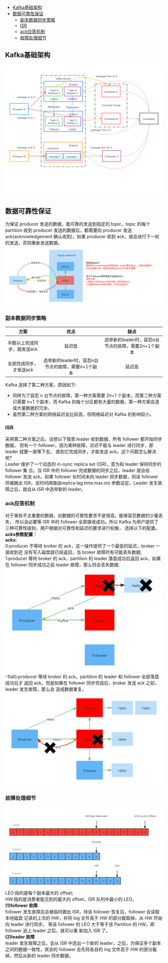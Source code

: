 <!-- START doctoc generated TOC please keep comment here to allow auto update -->
<!-- DON'T EDIT THIS SECTION, INSTEAD RE-RUN doctoc TO UPDATE -->

- [Kafka基础架构](#kafka%E5%9F%BA%E7%A1%80%E6%9E%B6%E6%9E%84)
- [数据可靠性保证](#%E6%95%B0%E6%8D%AE%E5%8F%AF%E9%9D%A0%E6%80%A7%E4%BF%9D%E8%AF%81)
  - [副本数据同步策略](#%E5%89%AF%E6%9C%AC%E6%95%B0%E6%8D%AE%E5%90%8C%E6%AD%A5%E7%AD%96%E7%95%A5)
  - [ISR](#isr)
  - [ack应答机制](#ack%E5%BA%94%E7%AD%94%E6%9C%BA%E5%88%B6)
  - [故障处理细节](#%E6%95%85%E9%9A%9C%E5%A4%84%E7%90%86%E7%BB%86%E8%8A%82)

<!-- END doctoc generated TOC please keep comment here to allow auto update -->




## Kafka基础架构
![kafka_architecture](https://github.com/VanishingSoulZD/readnotes/blob/main/kafka/pics/kafka_architecture.png)  

## 数据可靠性保证
为保证 producer 发送的数据，能可靠的发送到指定的 topic，topic 的每个 partition 收到 producer 发送的数据后，都需要向 producer 发送 ack(acknowledgement 确认收到)，如果 producer 收到 ack，就会进行下一轮的发送，否则重新发送数据。  
![ack](https://github.com/VanishingSoulZD/readnotes/blob/main/kafka/pics/ack.png)  

### 副本数据同步策略
|方案|优点|缺点|
|:----:|:----:|:----:|
|半数以上完成同步，就发送ack|延迟低|选举新的leader时，容忍n台节点的故障，需要2n+1个副本|
|全部完成同步，才发送ack|选举新的leader时，容忍n台节点的故障，需要n+1个副本|延迟高|  
  
Kafka 选择了第二种方案，原因如下:  
- 同样为了容忍 n 台节点的故障，第一种方案需要 2n+1 个副本，而第二种方案只需要 n+1 个副本，而 Kafka 的每个分区都有大量的数据，第一种方案会造成大量数据的冗余。
- 虽然第二种方案的网络延迟会比较高，但网络延迟对 Kafka 的影响较小。  

### ISR
采用第二种方案之后，设想以下情景:leader 收到数据，所有 follower 都开始同步数据， 但有一个 follower，因为某种故障，迟迟不能与 leader 进行同步，那 leader 就要一直等下去， 直到它完成同步，才能发送 ack。这个问题怎么解决呢?  
Leader 维护了一个动态的 in-sync replica set (ISR)，意为和 leader 保持同步的 follower 集 合。当 ISR 中的 follower 完成数据的同步之后，leader 就会给 follower 发送 ack。如果 follower 长时间未向 leader 同步数据，则该 follower 将被踢出 ISR，该时间阈值由replica.lag.time.max.ms 参数设定。Leader 发生故障之后，就会从 ISR 中选举新的 leader。  

### ack应答机制
对于某些不太重要的数据，对数据的可靠性要求不是很高，能够容忍数据的少量丢失， 所以没必要等 ISR 中的 follower 全部接收成功。所以 Kafka 为用户提供了三种可靠性级别，用户根据对可靠性和延迟的要求进行权衡， 选择以下的配置。  
**acks参数配置：**  
**acks:**  
0:producer 不等待 broker 的 ack，这一操作提供了一个最低的延迟，broker 一接收到还 没有写入磁盘就已经返回，当 broker 故障时有可能丢失数据;    
1:producer 等待 broker 的 ack，partition 的 leader 落盘成功后返回 ack，如果在 follower 同步成功之前 leader 故障，那么将会丢失数据;  
![acks=1](https://github.com/VanishingSoulZD/readnotes/blob/main/kafka/pics/acks%3D1.png)  
-1(all):producer 等待 broker 的 ack，partition 的 leader 和 follower 全部落盘成功后才 返回 ack。但是如果在 follower 同步完成后，broker 发送 ack 之前，leader 发生故障，那么会 造成数据重复。  
![acks=-1](https://github.com/VanishingSoulZD/readnotes/blob/main/kafka/pics/acks%3D-1.png)  
  
### 故障处理细节
![HW&LEO](https://github.com/VanishingSoulZD/readnotes/blob/main/kafka/pics/HW%26LEO.png)  
LEO:指的是每个副本最大的 offset;   
HW:指的是消费者能见到的最大的 offset，ISR 队列中最小的 LEO。  
**(1)follower 故障**  
follower 发生故障后会被临时踢出 ISR，待该 follower 恢复后，follower 会读取本地磁盘 记录的上次的 HW，并将 log 文件高于 HW 的部分截取掉，从 HW 开始向 leader 进行同步。 等该 follower 的 LEO 大于等于该 Partition 的 HW，即 follower 追上 leader 之后，就可以重 新加入 ISR 了。  
**(2)leader 故障**  
leader 发生故障之后，会从 ISR 中选出一个新的 leader，之后，为保证多个副本之间的数据一致性，其余的 follower 会先将各自的 log 文件高于 HW 的部分截掉，然后从新的 leader 同步数据。  

